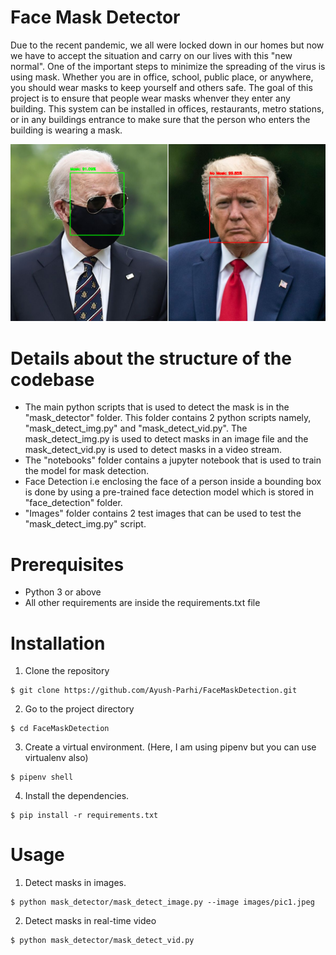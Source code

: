# Face Mask Detector
Due to the recent pandemic, we all were locked down in our homes but now we have to accept the situation and carry on our lives with this "new normal". One of the important steps to  minimize the spreading of the virus is using mask. Whether you are in office, school, public place, or anywhere, you should wear masks to keep yourself and others safe. 
The goal of this project is to ensure that people wear masks whenver they enter any building. This system can be installed in offices, restaurants, metro stations, or in any buildings entrance to make sure that the person who enters the building is wearing a mask.

![alt text](https://github.com/Ayush-Parhi/FaceMaskDetection/blob/master/Output_screenshot.png?raw=true)

# Details about the structure of the codebase
* The main python scripts that is used to detect the mask is in the "mask_detector" folder. This folder contains 2 python scripts namely, "mask_detect_img.py" and "mask_detect_vid.py".
The mask_detect_img.py is used to detect masks in an image file and the mask_detect_vid.py is used to detect masks in a video stream.
* The "notebooks" folder contains a jupyter notebook that is used to train the model for mask detection.
* Face Detection i.e enclosing the face of a person inside a bounding box is done by using a pre-trained face detection model which is stored in "face_detection" folder. 
* "Images" folder contains 2 test images that can be used to test the "mask_detect_img.py" script.

# Prerequisites
* Python 3 or above
* All other requirements are inside the requirements.txt file

# Installation
1. Clone the repository
```
$ git clone https://github.com/Ayush-Parhi/FaceMaskDetection.git
```

2. Go to the project directory
```
$ cd FaceMaskDetection
```

3. Create a virtual environment. (Here, I am using pipenv but you can use virtualenv also)
```
$ pipenv shell
```

4. Install the dependencies.
```
$ pip install -r requirements.txt
```

# Usage
1. Detect masks in images.
```
$ python mask_detector/mask_detect_image.py --image images/pic1.jpeg
```

2. Detect masks in real-time video
```
$ python mask_detector/mask_detect_vid.py
```


